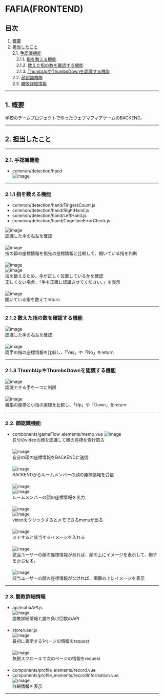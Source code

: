 # FAFIA(FRONTEND)

## 目次
1. [概要](#1-概要)
2. [担当したこと](#2-担当したこと)  
    2.1. [手認識機能](#21-手認識機能)  
    ㅤ2.1.1. [指を数える機能](#211-指を数える機能)  
    ㅤ2.1.2. [数えた指の数を確認する機能](#212-数えた指の数を確認する機能)  
    ㅤ2.1.3. [ThumbUpやThumbsDownを認識する機能](#213-thumbupやthumbsdownを認識する機能)  
    2.2. [顔認識機能](#22-顔認識機能)    
    2.3. [勝敗詳細情報](#23-勝敗詳細情報)
---
## 1. 概要
学校のチームプロジェクトで作ったウェブマフィアゲームのBACKEND。

---
## 2. 担当したこと

---
### 2.1. 手認識機能  
* common/detection/hand  
![image](https://user-images.githubusercontent.com/53047744/172786105-7e96c94d-5025-476b-af60-50d3b55322f3.png)  

---
### 2.1.1 指を数える機能  
* common/detection/hand/FingersCount.js  
* common/detection/hand/RightHand.js  
* common/detection/hand/LeftHand.js  
* common/detection/hand/CognitionErrorCheck.js  
 
![image](https://user-images.githubusercontent.com/53047744/172786432-b667b009-cb97-41e3-8a0d-f226dcbc415b.png)  
認識した手の右左を確認  
ㅤ  
![image](https://user-images.githubusercontent.com/53047744/172789017-ddbdebde-079e-4f17-b5df-35f6e5ab4a3e.png)  
指の節の座標情報を指先の座標情報と比較して、開いている指を判断  
ㅤ  
![image](https://user-images.githubusercontent.com/53047744/172790842-2eb3c19f-ee62-4283-9186-c869f5c19889.png)  
![image](https://user-images.githubusercontent.com/53047744/172787365-880dba32-4ca9-466a-9022-278bca14ea37.png)  
指を数えるため、手が正しく位置しているかを確認  
正しくない場合、「手を正確に認識させてください。」を表示  
ㅤ  
![image](https://user-images.githubusercontent.com/53047744/172790514-100e8b10-9003-49c7-b9e7-a4a97de01f4f.png)  
開いている指を数えてreturn  

---
### 2.1.2 数えた指の数を確認する機能
![image](https://user-images.githubusercontent.com/53047744/172795164-82e43572-317c-49f1-b88d-9ca9ff294d25.png)  
認識した手の右左を確認  
ㅤ  
![image](https://user-images.githubusercontent.com/53047744/172795380-71453c79-a739-4b91-9e4b-de27fa471f2d.png)  
両手の指の座標情報を比較し、「Yes」や「No」をreturn

---
### 2.1.3 ThumbUpやThumbsDownを認識する機能
![image](https://user-images.githubusercontent.com/53047744/172796685-24508956-8756-4e08-b92c-db4f3624bcbc.png)  
認識できる手を一つに制限  
ㅤ  
![image](https://user-images.githubusercontent.com/53047744/172797180-7473d513-4aed-4204-bf61-49065757d3a9.png)  
親指の座標と小指の座標を比較し、「Up」や「Down」をreturn

---
### 2.2. 顔認識機能
* components/gameFlow_elements/memo.vue
![image](https://user-images.githubusercontent.com/53047744/172802203-a1e11efa-66f6-447d-a0a2-0f12798be303.png)  
自分のvideoの顔を認識して顔の座標を受け取る  
ㅤ  
![image](https://user-images.githubusercontent.com/53047744/172802655-de60d59c-c4b4-4382-b0e1-adecd352850c.png)  
自分の顔の座標情報をBACKENDに送信  
ㅤ  
![image](https://user-images.githubusercontent.com/53047744/172802912-b43870e6-2282-4fb4-8248-17bc9e65dafc.png)  
BACKENDからルームメンバーの顔の座標情報を受信  
ㅤ  
![image](https://user-images.githubusercontent.com/53047744/172803298-4f6ba784-d009-4651-8dc9-f4d69bdfe72d.png)  
![image](https://user-images.githubusercontent.com/53047744/172797663-9a038882-d008-4bb5-9394-30e4c530c043.png)  
ルームメンバーの顔の座標情報を出力  
ㅤ  
![image](https://user-images.githubusercontent.com/53047744/172822235-22172ff7-cd4c-4e06-a448-bd8bfd164a50.png)  
![image](https://user-images.githubusercontent.com/53047744/172822267-834b7b11-668d-4d86-af6c-d2d608e52b08.png)  
videoをクリックするとメモできるmenuが出る  
ㅤ  
![image](https://user-images.githubusercontent.com/53047744/172823531-2328bbdf-cd09-405a-9ee9-7613583adf29.png)  
メモすると該当するイメージを入れる  
ㅤ  
![image](https://user-images.githubusercontent.com/53047744/172824093-d1eeba5b-13f2-4ae2-9903-a58b703edc97.png)  
該当ユーザーの顔の座標情報があれば、顔の上にイメージを表示して、帽子をかぶせる。  
ㅤ  
![image](https://user-images.githubusercontent.com/53047744/172824405-35ae7b54-86b4-472c-b781-5c947b025ef5.png)  
該当ユーザーの顔の座標情報がなければ、画面の上にイメージを表示  

---
### 2.3. 勝敗詳細情報
* api/mafiaAPI.js  
![image](https://user-images.githubusercontent.com/53047744/172826128-e54e82d3-9b35-4cd5-b25d-85f1dd78954d.png)  
勝敗詳細情報と勝ち負け回数のAPI  
ㅤ  
* store/user.js  
![image](https://user-images.githubusercontent.com/53047744/172826551-ad281e80-d6bd-499d-8c44-23892e9d52d9.png)  
最初に表示する1ページの情報をrequest  
ㅤ  
![image](https://user-images.githubusercontent.com/53047744/172826758-8b1989a3-a01d-4cf7-b499-a1e29ddef5ef.png)  
無限スクロールで次のページの情報をrequest  
ㅤ  
* components/profile_elements/record.vue  
* components/profile_elements/recordInformation.vue  
![image](https://user-images.githubusercontent.com/53047744/172827111-b85db921-5de2-4955-982a-c0c782ee7088.png)  
詳細情報を表示

---
